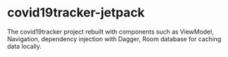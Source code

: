 # covid19tracker-jetpack
The covid19tracker project rebuilt with components such as ViewModel, Navigation, dependency injection with Dagger, Room database for caching data locally.
